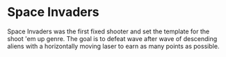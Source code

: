 
# Space Invaders

Space Invaders was the first fixed shooter and set the template for the shoot 'em up genre. The goal is to defeat wave after wave of descending aliens with a horizontally moving laser to earn as many points as possible.

